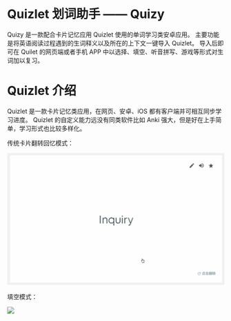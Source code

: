 # Quizlet 划词助手 —— Quizy

Quizy 是一款配合卡片记忆应用 Quizlet 使用的单词学习类安卓应用。 主要功能是将英语阅读过程遇到的生词释义以及所在的上下文一键导入 Quizlet。 导入后即可在 Quilet 的网页端或者手机 APP 中以选择、填空、听音拼写、游戏等形式对生词加以复习。

# Quizlet 介绍

Quizlet 是一款卡片记忆类应用，在网页、安卓、iOS 都有客户端并可相互同步学习进度。 Quizlet 的自定义能力远没有同类软件比如 Anki 强大，但是好在上手简单，学习形式也比较多样化。

传统卡片翻转回忆模式：

<img src='/pics/quiz1.gif'/>

填空模式：

<img src='/pic/quiz2.gif'/>


